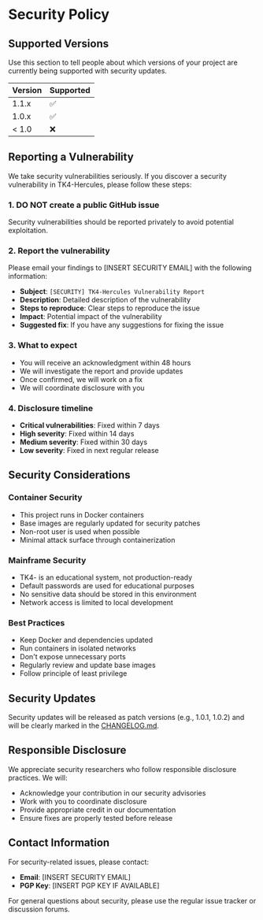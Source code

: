 # Security Policy

## Supported Versions

Use this section to tell people about which versions of your project are
currently being supported with security updates.

| Version | Supported          |
| ------- | ------------------ |
| 1.1.x   | :white_check_mark: |
| 1.0.x   | :white_check_mark: |
| < 1.0   | :x:                |

## Reporting a Vulnerability

We take security vulnerabilities seriously. If you discover a security vulnerability in TK4-Hercules, please follow these steps:

### 1. **DO NOT** create a public GitHub issue
Security vulnerabilities should be reported privately to avoid potential exploitation.

### 2. Report the vulnerability
Please email your findings to [INSERT SECURITY EMAIL] with the following information:

- **Subject**: `[SECURITY] TK4-Hercules Vulnerability Report`
- **Description**: Detailed description of the vulnerability
- **Steps to reproduce**: Clear steps to reproduce the issue
- **Impact**: Potential impact of the vulnerability
- **Suggested fix**: If you have any suggestions for fixing the issue

### 3. What to expect
- You will receive an acknowledgment within 48 hours
- We will investigate the report and provide updates
- Once confirmed, we will work on a fix
- We will coordinate disclosure with you

### 4. Disclosure timeline
- **Critical vulnerabilities**: Fixed within 7 days
- **High severity**: Fixed within 14 days
- **Medium severity**: Fixed within 30 days
- **Low severity**: Fixed in next regular release

## Security Considerations

### Container Security
- This project runs in Docker containers
- Base images are regularly updated for security patches
- Non-root user is used when possible
- Minimal attack surface through containerization

### Mainframe Security
- TK4- is an educational system, not production-ready
- Default passwords are used for educational purposes
- No sensitive data should be stored in this environment
- Network access is limited to local development

### Best Practices
- Keep Docker and dependencies updated
- Run containers in isolated networks
- Don't expose unnecessary ports
- Regularly review and update base images
- Follow principle of least privilege

## Security Updates

Security updates will be released as patch versions (e.g., 1.0.1, 1.0.2) and will be clearly marked in the [CHANGELOG.md](CHANGELOG.md).

## Responsible Disclosure

We appreciate security researchers who follow responsible disclosure practices. We will:

- Acknowledge your contribution in our security advisories
- Work with you to coordinate disclosure
- Provide appropriate credit in our documentation
- Ensure fixes are properly tested before release

## Contact Information

For security-related issues, please contact:
- **Email**: [INSERT SECURITY EMAIL]
- **PGP Key**: [INSERT PGP KEY IF AVAILABLE]

For general questions about security, please use the regular issue tracker or discussion forums. 